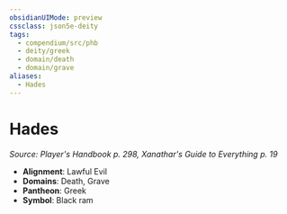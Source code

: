 ```yaml
---
obsidianUIMode: preview
cssclass: json5e-deity
tags:
  - compendium/src/phb
  - deity/greek
  - domain/death
  - domain/grave
aliases:
  - Hades
---
```

# Hades
*Source: Player's Handbook p. 298, Xanathar's Guide to Everything p. 19* 

- **Alignment**: Lawful Evil
- **Domains**: Death, Grave
- **Pantheon**: Greek
- **Symbol**: Black ram